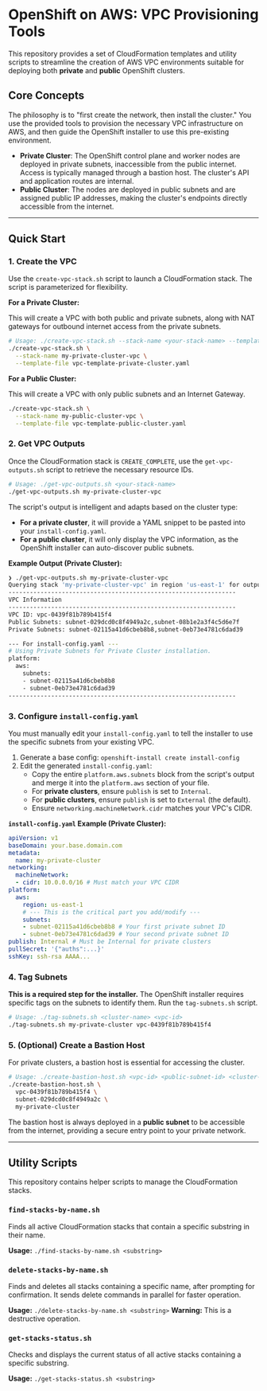 # OpenShift on AWS: VPC Provisioning Tools

This repository provides a set of CloudFormation templates and utility scripts to streamline the creation of AWS VPC environments suitable for deploying both **private** and **public** OpenShift clusters.

## Core Concepts

The philosophy is to "first create the network, then install the cluster." You use the provided tools to provision the necessary VPC infrastructure on AWS, and then guide the OpenShift installer to use this pre-existing environment.

- **Private Cluster**: The OpenShift control plane and worker nodes are deployed in private subnets, inaccessible from the public internet. Access is typically managed through a bastion host. The cluster's API and application routes are internal.
- **Public Cluster**: The nodes are deployed in public subnets and are assigned public IP addresses, making the cluster's endpoints directly accessible from the internet.

---

## Quick Start

### 1. Create the VPC

Use the `create-vpc-stack.sh` script to launch a CloudFormation stack. The script is parameterized for flexibility.

**For a Private Cluster:**

This will create a VPC with both public and private subnets, along with NAT gateways for outbound internet access from the private subnets.

```bash
# Usage: ./create-vpc-stack.sh --stack-name <your-stack-name> --template-file <template.yaml>
./create-vpc-stack.sh \
  --stack-name my-private-cluster-vpc \
  --template-file vpc-template-private-cluster.yaml
```

**For a Public Cluster:**

This will create a VPC with only public subnets and an Internet Gateway.

```bash
./create-vpc-stack.sh \
  --stack-name my-public-cluster-vpc \
  --template-file vpc-template-public-cluster.yaml
```

### 2. Get VPC Outputs

Once the CloudFormation stack is `CREATE_COMPLETE`, use the `get-vpc-outputs.sh` script to retrieve the necessary resource IDs.

```bash
# Usage: ./get-vpc-outputs.sh <your-stack-name>
./get-vpc-outputs.sh my-private-cluster-vpc
```

The script's output is intelligent and adapts based on the cluster type:

- **For a private cluster**, it will provide a YAML snippet to be pasted into your `install-config.yaml`.
- **For a public cluster**, it will only display the VPC information, as the OpenShift installer can auto-discover public subnets.

**Example Output (Private Cluster):**
```bash
❯ ./get-vpc-outputs.sh my-private-cluster-vpc
Querying stack 'my-private-cluster-vpc' in region 'us-east-1' for outputs...
----------------------------------------------------------------
VPC Information
----------------------------------------------------------------
VPC ID: vpc-0439f81b789b415f4
Public Subnets: subnet-029dcd0c8f4949a2c,subnet-08b1e2a3f4c5d6e7f
Private Subnets: subnet-02115a41d6cbeb8b8,subnet-0eb73e4781c6dad39

--- For install-config.yaml ---
# Using Private Subnets for Private Cluster installation.
platform:
  aws:
    subnets:
    - subnet-02115a41d6cbeb8b8
    - subnet-0eb73e4781c6dad39
----------------------------------------------------------------
```

### 3. Configure `install-config.yaml`

You must manually edit your `install-config.yaml` to tell the installer to use the specific subnets from your existing VPC.

1.  Generate a base config: `openshift-install create install-config`
2.  Edit the generated `install-config.yaml`:
    -   Copy the entire `platform.aws.subnets` block from the script's output and merge it into the `platform.aws` section of your file.
    -   For **private clusters**, ensure `publish` is set to `Internal`.
    -   For **public clusters**, ensure `publish` is set to `External` (the default).
    -   Ensure `networking.machineNetwork.cidr` matches your VPC's CIDR.

**`install-config.yaml` Example (Private Cluster):**
```yaml
apiVersion: v1
baseDomain: your.base.domain.com
metadata:
  name: my-private-cluster
networking:
  machineNetwork:
  - cidr: 10.0.0.0/16 # Must match your VPC CIDR
platform:
  aws:
    region: us-east-1
    # --- This is the critical part you add/modify ---
    subnets:
    - subnet-02115a41d6cbeb8b8 # Your first private subnet ID
    - subnet-0eb73e4781c6dad39 # Your second private subnet ID
publish: Internal # Must be Internal for private clusters
pullSecret: '{"auths":...}'
sshKey: ssh-rsa AAAA...
```

### 4. Tag Subnets

**This is a required step for the installer.** The OpenShift installer requires specific tags on the subnets to identify them. Run the `tag-subnets.sh` script.

```bash
# Usage: ./tag-subnets.sh <cluster-name> <vpc-id>
./tag-subnets.sh my-private-cluster vpc-0439f81b789b415f4
```

### 5. (Optional) Create a Bastion Host

For private clusters, a bastion host is essential for accessing the cluster.

```bash
# Usage: ./create-bastion-host.sh <vpc-id> <public-subnet-id> <cluster-name>
./create-bastion-host.sh \
  vpc-0439f81b789b415f4 \
  subnet-029dcd0c8f4949a2c \
  my-private-cluster
```
The bastion host is always deployed in a **public subnet** to be accessible from the internet, providing a secure entry point to your private network.

---

## Utility Scripts

This repository contains helper scripts to manage the CloudFormation stacks.

### `find-stacks-by-name.sh`

Finds all active CloudFormation stacks that contain a specific substring in their name.

**Usage:** `./find-stacks-by-name.sh <substring>`

### `delete-stacks-by-name.sh`

Finds and deletes all stacks containing a specific name, after prompting for confirmation. It sends delete commands in parallel for faster operation.

**Usage:** `./delete-stacks-by-name.sh <substring>`
**Warning:** This is a destructive operation.

### `get-stacks-status.sh`

Checks and displays the current status of all active stacks containing a specific substring.

**Usage:** `./get-stacks-status.sh <substring>`
